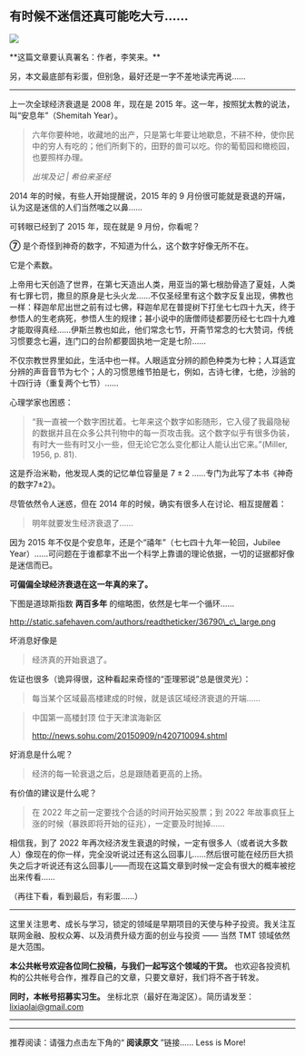 ## 有时候不迷信还真可能吃大亏……
 ![](http://mmbiz.qpic.cn/mmbiz/BDcu2rMySicrxibnwj1emNQxPmicNMYzdm1BokdAYPABAdcroYhicticVwKndnn3FZrxUGiaVHswqXVU1yWMcLTVlWicA/640?wx_fmt=jpeg&wxfrom=5)
<head><meta http-equiv="Content-Type" content="text/html; charset=utf-8"></head>
 **这篇文章要认真署名：作者，李笑来。**

另，本文最底部有彩蛋，但别急，最好还是一字不差地读完再说……

* * *

上一次全球经济衰退是 2008 年，现在是 2015 年。这一年，按照犹太教的说法，叫“安息年”（Shemitah Year）。

> 六年你要种地，收藏地的出产，只是第七年要让地歇息，不耕不种，使你民中的穷人有吃的；他们所剩下的，田野的兽可以吃。你的葡萄园和橄榄园，也要照样办理。
> 
> _出埃及记 | 希伯来圣经_

2014 年的时候，有些人开始提醒说，2015 年的 9 月份很可能就是衰退的开端，认为这是迷信的人们当然嗤之以鼻……



可转眼已经到了 2015 年，现在就是 9 月份，你看呢？



**⑦** 是个奇怪到神奇的数字，不知道为什么，这个数字好像无所不在。

它是个素数。

上帝用七天创造了世界，在第七天造出人类，用亚当的第七根肋骨造了夏娃，人类有七罪七罚，撒旦的原身是七头火龙……不仅圣经里有这个数字反复出现，佛教也一样：释迦牟尼出世之前有过七佛，释迦牟尼在普提树下打坐七七四十九天，终于参悟人的生老病死，参悟人生的规律；甚小说中的唐僧师徒都要历经七七四十九难才能取得真经……伊斯兰教也如此，他们常念七节，开斋节常念的七大赞词，传统习惯要念七遍，连门口的台阶都要固执地一定是七阶……

不仅宗教世界里如此，生活中也一样。人眼适宜分辨的颜色种类为七种；人耳适宜分辨的声音音节为七个；人的习惯思维节拍是七，例如，古诗七律，七绝，沙翁的十四行诗（重复两个七节）……

心理学家也困惑：

> “我一直被一个数字困扰着。七年来这个数字如影随形，它入侵了我最隐秘的数据并且在众多公共刊物中的每一页攻击我。这个数字似乎有很多伪装，有时大一些有时又小一些，但无论它怎么变化都让人能认出它来。”(Miller, 1956, p. 81).

这是乔治米勒，他发现人类的记忆单位容量是 7 ± 2 ……专门为此写了本书《神奇的数字7±2》。

尽管依然令人迷惑，但在 2014 年的时候，确实有很多人在讨论、相互提醒着：

> 明年就要发生经济衰退了……

因为 2015 年不仅是个安息年，还是个“禧年”（七七四十九年一轮回，Jubilee Year）……可问题在于谁都拿不出一个科学上靠谱的理论依据，一切的证据都好像是迷信而已。

**可偏偏全球经济衰退在这一年真的来了。**

下图是道琼斯指数 **两百多年** 的缩略图，依然是七年一个循环……



http://static.safehaven.com/authors/readtheticker/36790\_c\_large.png

坏消息好像是

> 经济真的开始衰退了。

佐证也很多（诡异得很，这种看起来奇怪的“歪理邪说”总是很灵光）：

> 每当某个区域最高楼建成的时候，就是该区域经济衰退的开端……



> 中国第一高楼封顶 位于天津滨海新区
> 
> http://news.sohu.com/20150909/n420710094.shtml

好消息是什么呢？

> 经济的每一轮衰退之后，总是跟随着更高的上扬。

有价值的建议是什么呢？

> 在 2022 年之前一定要找个合适的时间开始买股票；到 2022 年故事疯狂上涨的时候（暴跌即将开始的征兆），一定要及时抛掉……

相信我，到了 2022 年再次经济发生衰退的时候，一定有很多人（或者说大多数人）像现在的你一样，完全没听说过还有这么回事儿……然后很可能在经历巨大损失之后才听说还有这么回事儿——而现在这篇文章到时候一定会有很大的概率被挖出来传看……

（再往下看，看到最后，有彩蛋……）

* * *

这里关注思考、成长与学习，锁定的领域是早期项目的天使与种子投资。我关注互联网金融、股权众筹、以及消费升级方面的创业与投资 —— 当然 TMT 领域依然是大范围。

**本公共帐号欢迎各位同仁投稿，与我们一起写这个领域的干货。** 也欢迎各投资机构的公共帐号合作，推荐自己的文章，只要文章好，我们将不吝于转发。

**同时，本帐号招募实习生。** 坐标北京（最好在海淀区）。简历请发至：lixiaolai@gmail.com



* * *



* * *

推荐阅读：请强力点击左下角的“ **阅读原文** ”链接…… Less is More!

